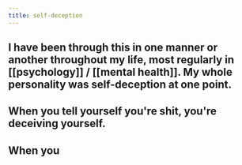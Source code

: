 ```yaml
---
title: self-deception
---
```


## I have been through this in one manner or another throughout my life, most regularly in [[psychology]] / [[mental health]]. My whole personality was self-deception at one point.
## When you tell yourself you're shit, you're deceiving yourself.
## When you
